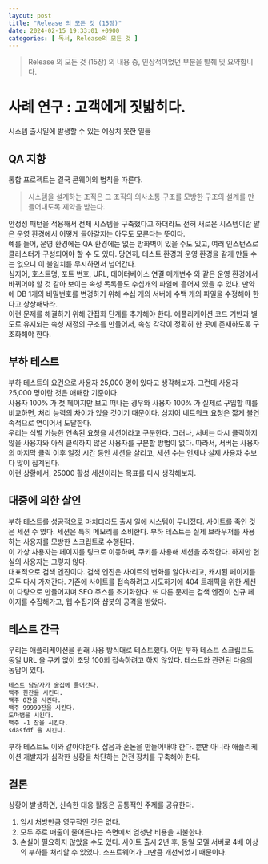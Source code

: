 ```yaml
---
layout: post
title: "Release 의 모든 것 (15장)"
date: 2024-02-15 19:33:01 +0900
categories: [ 독서, Release의 모든 것 ]
---
```


> Release 의 모든 것 (15장) 의 내용 중, 인상적이었던 부분을 발췌 및 요약합니다.

# 사례 연구 : 고객에게 짓밟히다.

시스템 출시일에 발생할 수 있는 예상치 못한 일들

## QA 지향

통합 프로젝트는 결국 콘웨이의 법칙을 따른다.
> 시스템을 설계하는 조직은 그 조직의 의사소통 구조를 모방한 구조의 설계를 만들어내도록 제약을 받는다.

안정성 패턴을 적용해서 전체 시스템을 구축했다고 하더라도 전혀 새로운 시스템이란 말은 운영 환경에서 어떻게 돌아갈지는 아무도 모른다는 뜻이다.
<br><span>
예를 들어, 운영 환경에는 QA 환경에는 없는 방화벽이 있을 수도 있고, 여러 인스턴스로 클러스터가 구성되어야 할 수 도 있다. 당연히, 테스트 환경과 운영 환경을 같게 만들 수는 없으니 이 불일치를 무시하면서 넘어간다.
<br><span>
심지어, 호스트명, 포트 번호, URL, 데이터베이스 연결 매개변수 와 같은 운영 환경에서 바뀌어야 할 것 같아 보이는 속성 목록들도 수십개의 파일에 흩어져 있을 수 있다. 만약에 DB 1개의 비밀번호를 변경하기 위해 수십 개의 서버에 수백 개의 파일을 수정해야 한다고 상상해봐라.
<br><span>
이런 문제를 해결하기 위해 간접화 단계를 추가해야 한다. 애플리케이션 코드 기반과 별도로 유지되는 속성 재정의 구조를 만들어서, 속성 각각이 정확히 한 곳에 존재하도록 구조화해야 한다.

## 부하 테스트

부하 테스트의 요건으로 사용자 25,000 명이 있다고 생각해보자. 그런데 사용자 25,000 명이란 것은 애매한 기준이다.
<br><span>
사용자 100% 가 첫 페이지만 보고 떠나는 경우와 사용자 100% 가 실제로 구입할 때를 비교하면, 처리 능력의 차이가 있을 것이기 때문이다. 심지어 네트워크 요청은 짧게 불연속적으로 연이어서 도달한다.
<br><span>
우리는 식별 가능한 연속된 요청을 세션이라고 구분한다. 그러나, 서버는 다시 클릭하지 않을 사용자와 아직 클릭하지 않은 사용자를 구분할 방법이 없다. 따라서, 서버는 사용자의 마지막 클릭 이후 일정 시간 동안 세션을 살리고, 세션 수는 언제나 실제 사용자 수보다 많이 집계된다.
<br><span>
이런 상황에서, 25000 활성 세션이라는 목표를 다시 생각해보자.

## 대중에 의한 살인
부하 테스트를 성공적으로 마치더라도 출시 일에 시스템이 무너졌다. 사이트를 죽인 것은 세션 수 였다. 세션은 특히 메모리를 소비한다. 부하 테스트는 실제 브라우저를 사용하는 사용자를 모방한 스크립트로 수행된다.
<br><span>
이 가상 사용자는 페이지를 링크로 이동하며, 쿠키를 사용해 세션을 추적한다. 하지만 현실의 사용자는 그렇지 않다.
<br><span>
대표적으로 검색 엔진이다. 검색 엔진은 사이트의 변화를 알아차리고, 캐시된 페이지를 모두 다시 가져간다. 기존에 사이트를 접속하려고 시도하기에 404 트래픽을 위한 세션이 다량으로 만들어지며 SEO 주스를 초기화한다.
또 다른 문제는 검색 엔진이 신규 페이지를 수집해가고, 웹 수집기와 샵봇의 공격을 받았다.

## 테스트 간극
우리는 애플리케이션을 원래 사용 방식대로 테스트했다. 어떤 부하 테스트 스크립트도 동일 URL 을 쿠키 없이 초당 100회 접속하려고 하지 않았다.
테스트와 관련된 다음의 농담이 있다.
```markdown
테스트 담당자가 술집에 들어간다.
맥주 한잔을 시킨다.
맥주 0잔을 시킨다.
맥주 99999잔을 시킨다.
도마뱀을 시킨다.
맥주 -1 잔을 시킨다.
sdasfdf 을 시킨다.
```

부하 테스트도 이와 같아야한다. 잡음과 혼돈을 만들어내야 한다. 뿐만 아니라 애플리케이션 개발자가 심각한 상황을 차단하는 안전 장치를 구축해야 한다.

## 결론

상황이 발생하면, 신속한 대응 활동은 공통적인 주제를 공유한다.
1. 임시 처방만큼 영구적인 것은 없다.
2. 모두 주로 매출이 줄어든다는 측면에서 엄청난 비용을 지불한다.
3. 손실이 필요하지 않았을 수도 있다. 사이트 출시 2년 후, 동일 모델 서버로 4배 이상의 부하를 처리할 수 있었다. 소프트웨어가 그만큼 개선되었기 때문이다.
